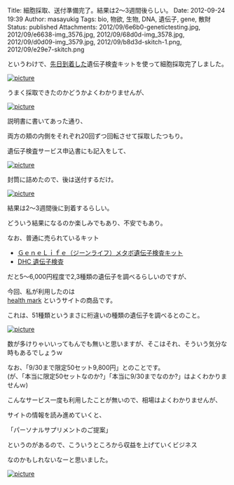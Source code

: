 Title: 細胞採取、送付準備完了。結果は2〜3週間後らしい。
Date: 2012-09-24 19:39
Author: masayukig
Tags: bio, 物欲, 生物, DNA, 遺伝子, gene, 散財
Status: published
Attachments: 2012/09/6e6b0-genetictesting.jpg, 2012/09/e6638-img_3576.jpg, 2012/09/68d0d-img_3578.jpg, 2012/09/d0d09-img_3579.jpg, 2012/09/b8d3d-skitch-1.png, 2012/09/e29e7-skitch.png

というわけで、[先日到着した](http://br.0r2.info/2012/09/part-1.html)遺伝子検査キットを使って細胞採取完了しました。


[![picture](https://masayukig.files.wordpress.com/2012/09/6e6b0-genetictesting.jpg?w=300)
](https://masayukig.files.wordpress.com/2012/09/6e6b0-genetictesting.jpg)


うまく採取できたのかどうかよくわかりませんが、


[![picture](https://masayukig.files.wordpress.com/2012/09/e6638-img_3576.jpg?w=300)
](https://masayukig.files.wordpress.com/2012/09/e6638-img_3576.jpg)



説明書に書いてあった通り、


両方の頬の内側をそれぞれ20回ずつ回転させて採取したつもり。

遺伝子検査サービス申込書にも記入をして、


[![picture](https://masayukig.files.wordpress.com/2012/09/68d0d-img_3578.jpg?w=225)
](https://masayukig.files.wordpress.com/2012/09/68d0d-img_3578.jpg)


封筒に詰めたので、後は送付するだけ。


[![picture](https://masayukig.files.wordpress.com/2012/09/d0d09-img_3579.jpg?w=225)
](https://masayukig.files.wordpress.com/2012/09/d0d09-img_3579.jpg)


結果は2〜3週間後に到着するらしい。

どういう結果になるのか楽しみでもあり、不安でもあり。

なお、普通に売られているキット

-   [ＧｅｎｅＬｉｆｅ（ジーンライフ）メタボ遺伝子検査キット](http://genelife.jp/about/lp_metabo.html)
-   [DHC 遺伝子検査](http://www.dhc.co.jp/goods/catop14.jsp)

だと5〜6,000円程度で2,3種類の遺伝子を調べるらしいのですが、

今回、私が利用したのは  
[health mark](http://health-mark.jp/) というサイトの商品です。

これは、51種類というまさに桁違いの種類の遺伝子を調べるとのこと。




[![picture](https://masayukig.files.wordpress.com/2012/09/b8d3d-skitch-1.png?w=300)
](https://masayukig.files.wordpress.com/2012/09/b8d3d-skitch-1.png)


数が多けりゃいいってもんでも無いと思いますが、そこはそれ、そういう気分な  
時もあるでしょうｗ

なお、「9/30まで限定50セット9,800円」とのことです。  
(が、「本当に限定50セットなのか?」「本当に9/30までなのか?」はよくわかりませんｗ)




こんなサービス一度も利用したことが無いので、相場はよくわかりませんが、



サイトの情報を読み進めていくと、



「パーソナルサプリメントのご提案」





というのがあるので、こういうところから収益を上げていくビジネス



なのかもしれないなーと思いました。




[![picture](https://masayukig.files.wordpress.com/2012/09/e29e7-skitch.png?w=300)
](https://masayukig.files.wordpress.com/2012/09/e29e7-skitch.png)


